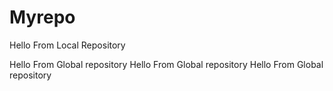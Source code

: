 # Myrepo
Hello From Local Repository

Hello From Global repository
Hello From Global repository
Hello From Global repository
